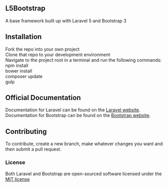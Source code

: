 ## L5Bootstrap

A base framework built up with Laravel 5 and Bootstrap 3

## Installation

Fork the repo into your own project  
Clone that repo to your development environment  
Navigate to the project root in a terminal and run the following commands:  
npm install  
bower install  
composer update  
gulp  

## Official Documentation

Documentation for Laravel can be found on the [Laravel website](http://laravel.com/docs).  
Documentation for Bootstrap can be found on the [Bootstrap website](http://getbootstrap.com/).

## Contributing

To contribute, create a new branch, make whatever changes you want and then submit a pull request.

### License

Both Laravel and Bootstrap are open-sourced software licensed under the [MIT license](http://opensource.org/licenses/MIT)
